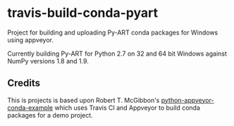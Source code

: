 travis-build-conda-pyart
========================

Project for building and uploading Py-ART conda packages for Windows using
appveyor.

Currently building Py-ART for Python 2.7 on 32 and 64 bit Windows against
NumPy versions 1.8 and 1.9.

Credits
-------
This is projects is based upon Robert T. McGibbon's 
[python-appveyor-conda-example](https://github.com/rmcgibbo/python-appveyor-conda-example)
which uses Travis CI and Appveyor to build conda packages for a demo project.
